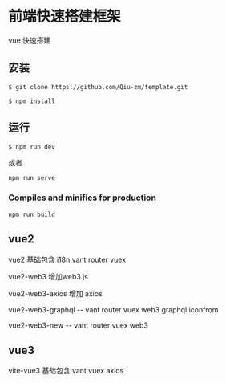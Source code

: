 # 前端快速搭建框架

vue 快速搭建

## 安装

```shell
$ git clone https://github.com/Qiu-zm/template.git

$ npm install
```

## 运行

```shell
$ npm run dev
```

或者

```shell
npm run serve
```

### Compiles and minifies for production
```
npm run build
```

## vue2

vue2 基础包含 i18n vant router vuex

vue2-web3 增加web3.js

vue2-web3-axios 增加 axios

vue2-web3-graphql -- vant router vuex web3 graphql iconfrom

vue2-web3-new -- vant router vuex web3

## vue3

vite-vue3 基础包含 vant vuex axios
